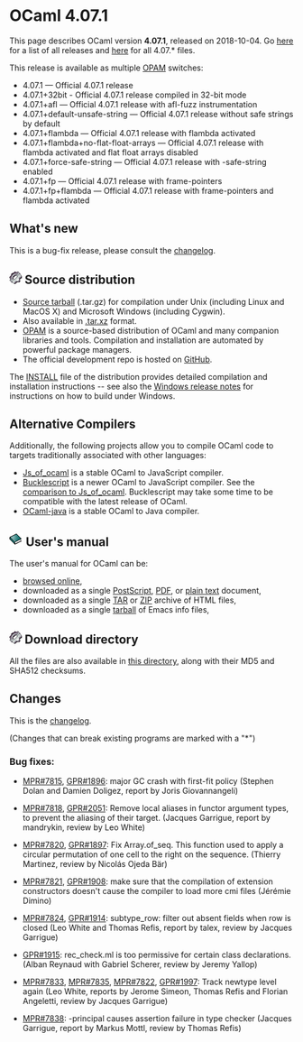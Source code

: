 <!-- ((! set title OCaml 4.07.1 !)) -->

# OCaml 4.07.1
This page describes OCaml version **4.07.1**, released on
2018-10-04.  Go [here](./) for a list of all releases and
[here](http://caml.inria.fr/pub/distrib/ocaml-4.07/) for all 4.07.*
files.

This release is available as multiple
[OPAM](https://opam.ocaml.org/doc/Usage.html) switches:

- 4.07.1 — Official 4.07.1 release
- 4.07.1+32bit - Official 4.07.1 release compiled in 32-bit mode
- 4.07.1+afl — Official 4.07.1 release with afl-fuzz instrumentation
- 4.07.1+default-unsafe-string — Official 4.07.1 release without safe
  strings by default
- 4.07.1+flambda — Official 4.07.1 release with flambda activated
- 4.07.1+flambda+no-flat-float-arrays — Official 4.07.1 release with flambda
  activated and flat float arrays disabled
- 4.07.1+force-safe-string — Official 4.07.1 release with -safe-string enabled
- 4.07.1+fp — Official 4.07.1 release with frame-pointers
- 4.07.1+fp+flambda — Official 4.07.1 release with frame-pointers and
  flambda activated

What's new
----------

This is a bug-fix release, please consult the
[changelog](#Changes).


![](../img/source.gif "") Source distribution
---------------------------------------------

- [Source
  tarball](http://caml.inria.fr/pub/distrib/ocaml-4.07/ocaml-4.07.1.tar.gz)
  (.tar.gz) for compilation under Unix (including Linux and MacOS X)
  and Microsoft Windows (including Cygwin).
- Also available in
  [.tar.xz](http://caml.inria.fr/pub/distrib/ocaml-4.07/ocaml-4.07.1.tar.xz)
  format.
- [OPAM](https://opam.ocaml.org/) is a source-based distribution of
  OCaml and many companion libraries and tools. Compilation and
  installation are automated by powerful package managers.
- The official development repo is hosted on
  [GitHub](https://github.com/ocaml/ocaml).

The
[INSTALL](http://caml.inria.fr/pub/distrib/ocaml-4.07/notes/INSTALL.adoc) file
of the distribution provides detailed compilation and installation
instructions -- see also the [Windows release
notes](http://caml.inria.fr/pub/distrib/ocaml-4.07/notes/README.win32.adoc) for
instructions on how to build under Windows.

Alternative Compilers
---------------------

Additionally, the following projects allow you to compile OCaml code to
targets traditionally associated with other languages:

* [Js_of_ocaml](http://ocsigen.org/js_of_ocaml/) is a stable OCaml
  to JavaScript compiler.
* [Bucklescript](https://bucklescript.github.io/) is a
  newer OCaml to JavaScript compiler.  See the
  [comparison to Js_of_ocaml](https://bucklescript.github.io/docs/en/comparison-to-jsoo).
  Bucklescript may take some time to be compatible with the latest
  release of OCaml.
* [OCaml-java](http://www.ocamljava.org/) is a stable OCaml to
  Java compiler.

![](../img/doc.gif "") User's manual
------------------------------------

The user's manual for OCaml can be:

- [browsed
  online](http://caml.inria.fr/pub/docs/manual-ocaml-4.07/index.html),
- downloaded as a single
  [PostScript](http://caml.inria.fr/pub/distrib/ocaml-4.07/ocaml-4.07-refman.ps.gz),
  [PDF](http://caml.inria.fr/pub/distrib/ocaml-4.07/ocaml-4.07-refman.pdf),
  or [plain
  text](http://caml.inria.fr/pub/distrib/ocaml-4.07/ocaml-4.07-refman.txt)
  document,
- downloaded as a single
  [TAR](http://caml.inria.fr/pub/distrib/ocaml-4.07/ocaml-4.07-refman-html.tar.gz)
  or
  [ZIP](http://caml.inria.fr/pub/distrib/ocaml-4.07/ocaml-4.07-refman-html.zip)
  archive of HTML files,
- downloaded as a single
  [tarball](http://caml.inria.fr/pub/distrib/ocaml-4.07/ocaml-4.07-refman.info.tar.gz)
  of Emacs info files,


![](../img/source.gif "") Download directory
--------------------------------------------

All the files are also available in [this
directory](http://caml.inria.fr/pub/distrib/ocaml-4.07), along with
their MD5 and SHA512 checksums.


Changes
-------

This is the
[changelog](http://caml.inria.fr/pub/distrib/ocaml-4.07/notes/Changes).

(Changes that can break existing programs are marked with a "*")

### Bug fixes:

- [MPR#7815](https://caml.inria.fr/mantis/view.php?id=7815),
  [GPR#1896](https://github.com/ocaml/ocaml/pull/1896):
  major GC crash with first-fit policy
  (Stephen Dolan and Damien Doligez, report by Joris Giovannangeli)

* [MPR#7818](https://caml.inria.fr/mantis/view.php?id=7818),
  [GPR#2051](https://github.com/ocaml/ocaml/pull/2051):
  Remove local aliases in functor argument types,
  to prevent the aliasing of their target.
  (Jacques Garrigue, report by mandrykin, review by Leo White)

- [MPR#7820](https://caml.inria.fr/mantis/view.php?id=7820),
  [GPR#1897](https://github.com/ocaml/ocaml/pull/1897):
  Fix Array.of_seq. This function used to apply a circular
  permutation of one cell to the right on the sequence.
  (Thierry Martinez, review by Nicolás Ojeda Bär)

- [MPR#7821](https://caml.inria.fr/mantis/view.php?id=7821),
  [GPR#1908](https://github.com/ocaml/ocaml/pull/1908):
  make sure that the compilation of extension
  constructors doesn't cause the compiler to load more cmi files
  (Jérémie Dimino)

- [MPR#7824](https://caml.inria.fr/mantis/view.php?id=7824),
  [GPR#1914](https://github.com/ocaml/ocaml/pull/1914):
  subtype_row: filter out absent fields when row is closed
  (Leo White and Thomas Refis, report by talex, review by Jacques Garrigue)

- [GPR#1915](https://github.com/ocaml/ocaml/pull/1915):
  rec_check.ml is too permissive for certain class declarations.
  (Alban Reynaud with Gabriel Scherer, review by Jeremy Yallop)

- [MPR#7833](https://caml.inria.fr/mantis/view.php?id=7833),
  [MPR#7835](https://caml.inria.fr/mantis/view.php?id=7835),
  [MPR#7822](https://caml.inria.fr/mantis/view.php?id=7822),
  [GPR#1997](https://github.com/ocaml/ocaml/pull/1997):
  Track newtype level again
  (Leo White, reports by Jerome Simeon, Thomas Refis and Florian
  Angeletti, review by Jacques Garrigue)

- [MPR#7838](https://caml.inria.fr/mantis/view.php?id=7838):
  -principal causes assertion failure in type checker
  (Jacques Garrigue, report by Markus Mottl, review by Thomas Refis)
